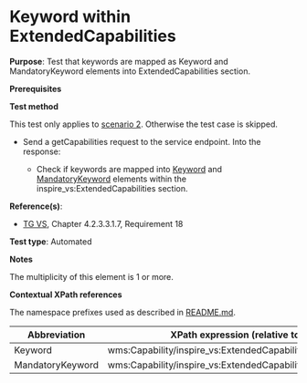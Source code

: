 # Keyword within ExtendedCapabilities

**Purpose**: Test that keywords are mapped as Keyword and MandatoryKeyword elements into ExtendedCapabilities section.

**Prerequisites**

**Test method**

This test only applies to [scenario 2](./README.md#scenarios). Otherwise the test case is skipped.

* Send a getCapabilities request to the service endpoint. Into the response:

  * Check if keywords are mapped into [Keyword](#keyword) and [MandatoryKeyword](#mandatoryKeyword) elements within the inspire_vs:ExtendedCapabilities section. 

**Reference(s)**:
* [TG VS](./README.md#ref_TG_VS), Chapter 4.2.3.3.1.7, Requirement 18

**Test type**: Automated

**Notes**

The multiplicity of this element is 1 or more.

**Contextual XPath references**

The namespace prefixes used as described in [README.md](./README.md#namespaces).

Abbreviation                                               |  XPath expression (relative to wms:WMS_Capabilities)
---------------------------------------------------------- | -------------------------------------------------------------------------
Keyword <a name="keyword"></a> | wms:Capability/inspire_vs:ExtendedCapabilities/inspire_common:Keyword
MandatoryKeyword <a name="mandatoryKeyword"></a> | wms:Capability/inspire_vs:ExtendedCapabilities/inspire_common:MandatoryKeyword